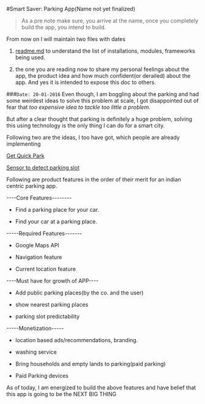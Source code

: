 #Smart Saver: Parking App(Name not yet finalized)

>As a pre note make sure, you arrive at the name, 
>once you completely build the app, you intend to build. 


From now on I will maintain two files with dates
  
  1. [readme.md](readme.md) to understand the list of installations, modules, frameworks being used.
  
  2. the one you are reading now to share my personal feelings about the app, the product idea and how much confident(or derailed) 
    about the  app. And yes it is intended to expose this doc to others. 

###`Date: 20-01-2016`
  Even though, I am boggling about the parking and had some weirdest ideas to solve this problem at scale, I got disappointed
  out of fear that *too expensive idea to tackle too little a problem*.
  
  But after a clear thought that parking is definitely a huge problem, solving this using technology is the only thing
  I can do for a smart city.
  
  Following two are the ideas, I too have got, which people are already implementing
  
  [Get Quick Park](http://www.getquickpark.com/)
  
  [Sensor to detect parking slot](https://www.kickstarter.com/projects/1767642122/pickparking/?ref=producthunt)

  Following are product features in the order of their merit for an indian centric parking app.
  
  ----Core Features--------
  
  - Find a parking place for your car. 
  
  - Find your car at a parking place. 
  
  -----Required Features-------
  
  - Google Maps API 
  
  - Navigation feature
  
  - Current location feature
  
  ----Must have for growth of APP----
  
  - Add public parking places(by the co. and the user)
  
  - show nearest parking places
  
  - parking slot predictability
  
  -----Monetization-----
  
  - location based ads/recommendations, branding. 
  
  - washing service
  
  - Bring households and empty lands to parking(paid parking)
  
  - Paid Parking devices
  
  As of today, I am energized to build the above features and have belief that this app is going to be the NEXT BIG THING